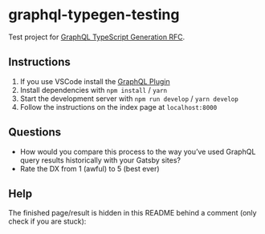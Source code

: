 # graphql-typegen-testing

Test project for [GraphQL TypeScript Generation RFC](https://github.com/gatsbyjs/gatsby/discussions/35420).

## Instructions

1. If you use VSCode install the [GraphQL Plugin](https://marketplace.visualstudio.com/items?itemName=GraphQL.vscode-graphql)
1. Install dependencies with `npm install` / `yarn`
1. Start the development server with `npm run develop` / `yarn develop`
1. Follow the instructions on the index page at `localhost:8000`

## Questions

- How would you compare this process to the way you’ve used GraphQL query results historically with your Gatsby sites?
- Rate the DX from 1 (awful) to 5 (best ever)

## Help

The finished page/result is hidden in this README behind a comment (only check if you are stuck):

<!--
```tsx
import * as React from "react"
import { graphql, PageProps } from "gatsby"
import "../layout.css"

const pageStyles = {
  maxWidth: `75ch`,
  margin: `0 auto`,
  padding: `2rem`,
}

const IndexPage = ({ data }: PageProps<Queries.IndexPageQuery>) => {
  return (
    <main style={pageStyles}>
      <p>Try to complete the following tasks. There's no wrong way to do them.</p>
      <ol>
        <li>Inside <code>src/pages/index.tsx</code> look for the <code>PageProps</code> generic and type the first argument (<code>DataType</code>) with the global namespace <code>Queries</code>. Access the types corresponding to <code>IndexPage</code> from the namespace.</li>
        <li>Fill out the site title by accessing <code>data</code>. Use autocompletion to successfully display the <code>title</code> of <code>siteMetadata</code>.</li>
        <li>(If you use VSCode): Position your cursor inside the <code>siteMetadata</code> field of the page query and use autocompletion to check which other fields are available.</li>
        <li>Query the new key <code>description</code> on <code>siteMetadata</code> and display it on this page.</li>
      </ol>
      <p>Site title: {data.site?.siteMetadata?.title}</p>
      <p>Description: {data.site?.siteMetadata?.description}</p>
      <hr />
      <p>Query Result:</p>
      <pre>
        <code>
          {JSON.stringify(data, null, 2)}
        </code>
      </pre>
    </main>
  )
}

export default IndexPage

export const query = graphql`
  query IndexPage {
    site {
      siteMetadata {
        title
        description
      }
    }
  }
`
```
-->
